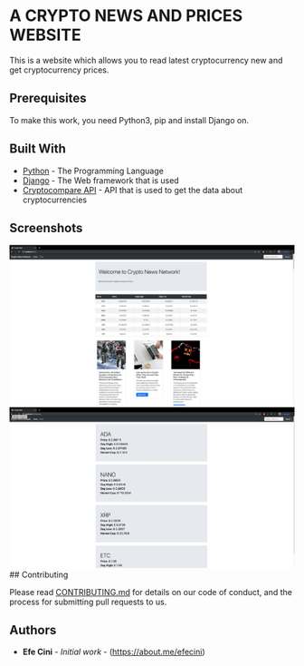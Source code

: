 # A CRYPTO NEWS AND PRICES WEBSITE

This is a website which allows you to read latest cryptocurrency new and get cryptocurrency prices.

## Prerequisites

To make this work, you need Python3, pip and install Django on.

## Built With

* [Python](https://www.python.org/) - The Programming Language
* [Django](https://www.djangoproject.com/) - The Web framework that is used
* [Cryptocompare API](https://min-api.cryptocompare.com/) - API that is used to get the data about cryptocurrencies

## Screenshots
<img src="crypto/screenshots/ss2.png" width="800">
<img src="crypto/screenshots/ss1.png" width="800">
## Contributing

Please read [CONTRIBUTING.md](https://gist.github.com/PurpleBooth/b24679402957c63ec426) for details on our code of conduct, and the process for submitting pull requests to us.

## Authors

* **Efe Cini** - *Initial work* - (https://about.me/efecini)
